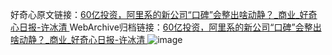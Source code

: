 好奇心原文链接：[60亿投资，阿里系的新公司“口碑”会整出啥动静？_商业_好奇心日报-许冰清 ](https://www.qdaily.com/articles/11127.html)
WebArchive归档链接：[60亿投资，阿里系的新公司“口碑”会整出啥动静？_商业_好奇心日报-许冰清 ](http://web.archive.org/web/20190623163758/https://www.qdaily.com/articles/11127.html)
![image](http://ww3.sinaimg.cn/large/007d5XDply1g3wcvet7g0j30u02nx1kx)